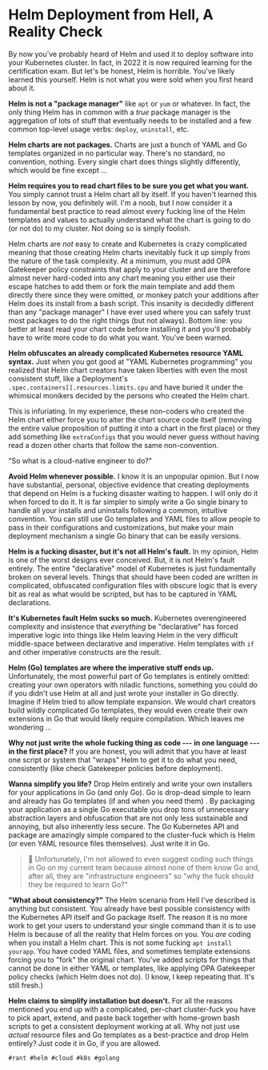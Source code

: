 # Helm Deployment from Hell, A Reality Check

By now you've probably heard of Helm and used it to deploy software into
your Kubernetes cluster. In fact, in 2022 it is now required learning
for the certification exam. But let's be honest, Helm is horrible.
You've likely learned this yourself. Helm is not what you were sold when
you first heard about it. 

**Helm is not a "package manager"** like `apt` or `yum` or whatever. In
fact, the only thing Helm has in common with a *true* package manager is
the aggregation of lots of stuff that eventually needs to be installed
and a few common top-level usage verbs: `deploy`, `uninstall`, etc.

**Helm charts are not packages.** Charts are just a bunch of YAML and Go
templates organized in no particular way. There's no standard, no
convention, nothing. Every single chart does things slightly differently,
which would be fine except ...

**Helm requires you to read chart files to be sure you get what you
want.** You simply cannot trust a Helm chart all by itself. If you
haven't learned this lesson by now, you definitely will. I'm a noob, but
I now consider it a fundamental best practice to read almost every
fucking line of the Helm templates and values to actually understand
what the chart is going to do (or not do) to my cluster. Not doing so is
simply foolish. 

Helm charts are *not* easy to create and Kubernetes is crazy complicated
meaning that those creating Helm charts inevitably fuck it up simply
from the nature of the task complexity. At a minimum, you must add OPA
Gatekeeper policy constraints that apply to your cluster and are
therefore almost never hard-coded into any chart meaning you either use
their escape hatches to add them or fork the main template and add them
directly there since they were omitted, or monkey patch your additions
after Helm does its install from a bash script.  This insanity is
decidedly different than any "package manager" I have ever used where
you can safely trust most packages to do the right things (but not
always). Bottom line: you better at least read your chart code before
installing it and you'll probably have to write more code to do what you
want. You've been warned.

**Helm obfuscates an already complicated Kubernetes resource YAML
syntax.** Just when you got good at "YAML Kubernetes programming" you
realized that Helm chart creators have taken liberties with even the
most consistent stuff, like a Deployment's
`.spec.containers[].resources.limits.cpu` and have buried it under the
whimsical monikers decided by the persons who created the Helm chart.

This is infuriating. In my experience, these non-coders who created the
Helm chart either force you to alter the chart source code itself
(removing the entire value proposition of putting it into a chart in the
first place) or they add something like `extraConfigs` that you would
never guess without having read a dozen other charts that follow the
same non-convention.

"So what is a cloud-native engineer to do?"

**Avoid Helm whenever possible.** I know it is an unpopular opinion. But
I now have substantial, personal, objective evidence that creating
deployments that depend on Helm is a fucking disaster waiting to happen.
I will only do it when forced to do it. It is far simpler to simply
write a Go single binary to handle all your installs and uninstalls
following a common, intuitive convention. You can still use Go templates
and YAML files to allow people to pass in their configurations and
customizations, but make your main deployment mechanism a single Go
binary that can be easily versions.

**Helm is a fucking disaster, but it's not all Helm's fault.** In my
opinion, Helm is one of the worst designs ever conceived. But, it is not
Helm's fault entirely. The entire "declarative" model of Kubernetes is
just fundamentally broken on several levels. Things that should have
been coded are written in complicated, obfuscated configuration files
with obscure logic that is every bit as real as what would be scripted,
but has to be captured in YAML declarations. 

**It's Kubernetes fault Helm sucks so much.** Kubernetes overengineered
complexity and insistence that *everything* be "declarative" has forced
imperative logic into things like Helm leaving Helm in the very
difficult middle-space between declarative and imperative. Helm
templates with `if` and other imperative constructs are the result.

**Helm (Go) templates are where the imperative stuff ends up.**
Unfortunately, the most powerful part of Go templates is entirely
omitted: creating your own operators with niladic functions, something
you could do if you didn't use Helm at all and just wrote your installer
in Go directly. Imagine if Helm tried to allow template expansion. We
would chart creators build wildly complicated Go templates, they would
even create their own extensions in Go that would likely require
compilation. Which leaves me wondering ...

**Why not just write the whole fucking thing as code --- in one language
--- in the first place?** If you are honest, you will admit that you
have at least one script or system that "wraps" Helm to get it to do
what you need, consistently (like check Gatekeeper policies before
deployment). 

**Wanna simplify you life?** Drop Helm entirely and write your own
installers for your applications in Go (and only Go). Go is drop-dead
simple to learn and already has Go templates (if and when you need them)
. By packaging your application as a single Go executable you drop tons
of unnecessary abstraction layers and obfuscation that are not only less
sustainable and annoying, but also inherently less secure. The Go
Kubernetes API and package are amazingly simple compared to the
cluster-fuck which is Helm (or even YAML resource files themselves).
Just write it in Go.

> 🤬
> Unfortunately, I'm not allowed to even suggest coding such things in
> Go on my current team because almost none of them know Go and, after
> all, they are "infrastructure engineers" so "why the fuck should they
> be required to learn Go?"

**"What about consistency?"** The Helm scenario from Hell I've described
is anything but consistent. You already have best possible consistency
with the Kubernetes API itself and Go package itself. The reason it is
no more work to get your users to understand your single command than it
is to use Helm is because of all the reality that Helm forces on you.
You *are* coding when you install a Helm chart. This is not some fucking
`apt install yourapp`. You have coded YAML files, and sometimes template
extensions forcing you to "fork" the original chart. You've added
scripts for things that cannot be done in either YAML or templates, like
applying OPA Gatekeeper policy checks (which Helm does not do). (I know,
I keep repeating that. It's still fresh.)

**Helm claims to simplify installation but doesn't.** For all the
reasons mentioned you end up with a complicated, per-chart cluster-fuck
you have to pick apart, extend, and paste back together with home-grown
bash scripts to get a consistent deployment working at all. Why not just
use *actual* resource files and Go templates as a best-practice and drop
Helm entirely? Just code it in Go, if you are allowed.

    #rant #helm #cloud #k8s #golang

